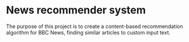 # News recommender system

The purpose of this project is to create a content-based recommendation algorithm for BBC News, finding similar articles to custom input text.
